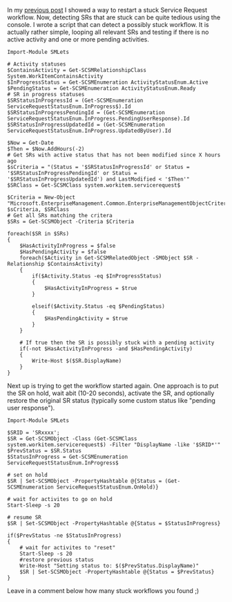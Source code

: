 ﻿In my [previous
post](http://codebeaver.blogspot.dk/2014/06/managing-activities-and-restarting.html)
I showed a way to restart a stuck Service Request workflow. Now,
detecting SRs that are stuck can be quite tedious using the console. I
wrote a script that can detect a possibly stuck workflow. It is actually
rather simple, looping all relevant SRs and testing if there is no
active activity and one or more pending activities.


    Import-Module SMLets

    # Activity statuses
    $ContainsActivity = Get-SCSMRelationshipClass System.WorkItemContainsActivity
    $InProgressStatus = Get-SCSMEnumeration ActivityStatusEnum.Active
    $PendingStatus = Get-SCSMEnumeration ActivityStatusEnum.Ready
    # SR in progress statuses
    $SRStatusInProgressId = (Get-SCSMEnumeration ServiceRequestStatusEnum.InProgress$).Id
    $SRStatusInProgressPendingId = (Get-SCSMEnumeration ServiceRequestStatusEnum.InProgress.PendingUserResponse).Id
    $SRStatusInProgressUpdatedId = (Get-SCSMEnumeration ServiceRequestStatusEnum.InProgress.UpdatedByUser).Id

    $Now = Get-Date
    $Then = $Now.AddHours(-2)
    # Get SRs with active status that has not been modified since X hours ago
    $sCriteria = "(Status = '$SRStatusInProgressId' or Status = '$SRStatusInProgressPendingId' or Status = '$SRStatusInProgressUpdatedId') and LastModified < '$Then'"
    $SRClass = Get-SCSMClass system.workitem.servicerequest$

    $Criteria = New-Object "Microsoft.EnterpriseManagement.Common.EnterpriseManagementObjectCriteria" $sCriteria, $SRClass
    # Get all SRs matching the critera
    $SRs = Get-SCSMObject -Criteria $Criteria

    foreach($SR in $SRs)
    {
        $HasActivityInProgress = $false
        $HasPendingActivity = $false
        foreach($Activity in Get-SCSMRelatedObject -SMObject $SR -Relationship $ContainsActivity)
        {
            if($Activity.Status -eq $InProgressStatus)
            {
                $HasActivityInProgress = $true            
            }

            elseif($Activity.Status -eq $PendingStatus)
            {
                $HasPendingActivity = $true
            }
        }

        # If true then the SR is possibly stuck with a pending activity
        if(-not $HasActivityInProgress -and $HasPendingActivity)
        {
            Write-Host $($SR.DisplayName)
        }
    }

Next up is trying to get the workflow started again. One approach is to
put the SR on hold, wait abit (10-20 seconds), activate the SR, and
optionally restore the original SR status (typically some custom status
like \"pending user response\").


    Import-Module SMLets

    $SRID = 'SRxxxx';
    $SR = Get-SCSMObject -Class (Get-SCSMClass system.workitem.servicerequest$) -Filter "DisplayName -like '$SRID*'"
    $PrevStatus = $SR.Status
    $StatusInProgress = Get-SCSMEnumeration ServiceRequestStatusEnum.InProgress$

    # set on hold
    $SR | Set-SCSMObject -PropertyHashtable @{Status = (Get-SCSMEnumeration ServiceRequestStatusEnum.OnHold)}

    # wait for activites to go on hold
    Start-Sleep -s 20

    # resume SR
    $SR | Set-SCSMObject -PropertyHashtable @{Status = $StatusInProgress}

    if($PrevStatus -ne $StatusInProgress)
    {
        # wait for activites to "reset"
        Start-Sleep -s 20
        #restore previous status
        Write-Host "Setting status to: $($PrevStatus.DisplayName)"
        $SR | Set-SCSMObject -PropertyHashtable @{Status = $PrevStatus}
    }


Leave in a comment below how many stuck workflows you found ;)

```

```
